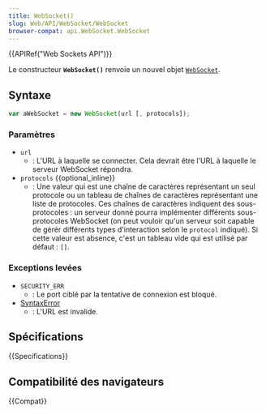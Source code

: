 ```yaml
---
title: WebSocket()
slug: Web/API/WebSocket/WebSocket
browser-compat: api.WebSocket.WebSocket
---
```

{{APIRef("Web Sockets API")}}

Le constructeur **`WebSocket()`** renvoie un nouvel objet [`WebSocket`](/fr/docs/Web/API/WebSocket).

## Syntaxe

```js
var aWebSocket = new WebSocket(url [, protocols]);
```

### Paramètres

- `url`
  - : L'URL à laquelle se connecter. Cela devrait être l'URL à laquelle le serveur WebSocket répondra.
- `protocols` {{optional_inline}}
  - : Une valeur qui est une chaîne de caractères représentant un seul protocole ou un tableau de chaînes de caractères représentant une liste de protocoles. Ces chaînes de caractères indiquent des sous-protocoles : un serveur donné pourra implémenter différents sous-protocoles WebSocket (on peut vouloir qu'un serveur soit capable de gérér différents types d'interaction selon le `protocol` indiqué). Si cette valeur est absence, c'est un tableau vide qui est utilisé par défaut : `[]`.

### Exceptions levées

- `SECURITY_ERR`
  - : Le port ciblé par la tentative de connexion est bloqué.
- [SyntaxError](/fr/docs/Web/JavaScript/Reference/Global_Objects/SyntaxError)
  - : L'URL est invalide.

## Spécifications

{{Specifications}}

## Compatibilité des navigateurs

{{Compat}}
